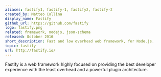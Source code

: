 ```yaml
---
aliases: fastify1, fastify-1, fastify2, fastify-2
created_by: Matteo Collina
display_name: Fastify
github_url: https://github.com/fastify
logo: fastify.png
related: framework, nodejs, json-schema
released: October 2016
short_description: Fast and low overhead web framework, for Node.js.
topic: fastify
url: http://fastify.io/
---
```


Fastify is a web framework highly focused on providing the best developer
experience with the least overhead and a powerful plugin architecture.
